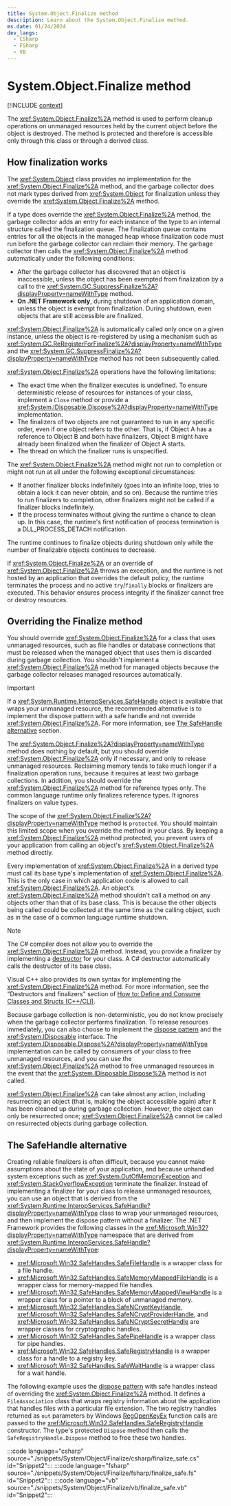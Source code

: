 ```yaml
---
title: System.Object.Finalize method
description: Learn about the System.Object.Finalize method.
ms.date: 01/24/2024
dev_langs:
  - CSharp
  - FSharp
  - VB
---
```

# System.Object.Finalize method

[!INCLUDE [context](includes/context.md)]

The <xref:System.Object.Finalize%2A> method is used to perform cleanup operations on unmanaged resources held by the current object before the object is destroyed. The method is protected and therefore is accessible only through this class or through a derived class.

## How finalization works

The <xref:System.Object> class provides no implementation for the <xref:System.Object.Finalize%2A> method, and the garbage collector does not mark types derived from <xref:System.Object> for finalization unless they override the <xref:System.Object.Finalize%2A> method.

If a type does override the <xref:System.Object.Finalize%2A> method, the garbage collector adds an entry for each instance of the type to an internal structure called the finalization queue. The finalization queue contains entries for all the objects in the managed heap whose finalization code must run before the garbage collector can reclaim their memory. The garbage collector then calls the <xref:System.Object.Finalize%2A> method automatically under the following conditions:

- After the garbage collector has discovered that an object is inaccessible, unless the object has been exempted from finalization by a call to the <xref:System.GC.SuppressFinalize%2A?displayProperty=nameWithType> method.
- **On .NET Framework only**, during shutdown of an application domain, unless the object is exempt from finalization. During shutdown, even objects that are still accessible are finalized.

<xref:System.Object.Finalize%2A> is automatically called only once on a given instance, unless the object is re-registered by using a mechanism such as <xref:System.GC.ReRegisterForFinalize%2A?displayProperty=nameWithType> and the <xref:System.GC.SuppressFinalize%2A?displayProperty=nameWithType> method has not been subsequently called.

<xref:System.Object.Finalize%2A> operations have the following limitations:

- The exact time when the finalizer executes is undefined. To ensure deterministic release of resources for instances of your class, implement a `Close` method or provide a <xref:System.IDisposable.Dispose%2A?displayProperty=nameWithType> implementation.
- The finalizers of two objects are not guaranteed to run in any specific order, even if one object refers to the other. That is, if Object A has a reference to Object B and both have finalizers, Object B might have already been finalized when the finalizer of Object A starts.
- The thread on which the finalizer runs is unspecified.

The <xref:System.Object.Finalize%2A> method might not run to completion or might not run at all under the following exceptional circumstances:

- If another finalizer blocks indefinitely (goes into an infinite loop, tries to obtain a lock it can never obtain, and so on). Because the runtime tries to run finalizers to completion, other finalizers might not be called if a finalizer blocks indefinitely.
- If the process terminates without giving the runtime a chance to clean up. In this case, the runtime's first notification of process termination is a DLL_PROCESS_DETACH notification.

The runtime continues to finalize objects during shutdown only while the number of finalizable objects continues to decrease.

If <xref:System.Object.Finalize%2A> or an override of <xref:System.Object.Finalize%2A> throws an exception, and the runtime is not hosted by an application that overrides the default policy, the runtime terminates the process and no active `try`/`finally` blocks or finalizers are executed. This behavior ensures process integrity if the finalizer cannot free or destroy resources.

## Overriding the Finalize method

You should override <xref:System.Object.Finalize%2A> for a class that uses unmanaged resources, such as file handles or database connections that must be released when the managed object that uses them is discarded during garbage collection. You shouldn't implement a <xref:System.Object.Finalize%2A> method for managed objects because the garbage collector releases managed resources automatically.

> [!IMPORTANT]
> If a <xref:System.Runtime.InteropServices.SafeHandle> object is available that wraps your unmanaged resource, the recommended alternative is to implement the dispose pattern with a safe handle and not override <xref:System.Object.Finalize%2A>. For more information, see [The SafeHandle alternative](#the-safehandle-alternative) section.

The <xref:System.Object.Finalize%2A?displayProperty=nameWithType> method does nothing by default, but you should override <xref:System.Object.Finalize%2A> only if necessary, and only to release unmanaged resources. Reclaiming memory tends to take much longer if a finalization operation runs, because it requires at least two garbage collections. In addition, you should override the <xref:System.Object.Finalize%2A> method for reference types only. The common language runtime only finalizes reference types. It ignores finalizers on value types.

The scope of the <xref:System.Object.Finalize%2A?displayProperty=nameWithType> method is `protected`. You should maintain this limited scope when you override the method in your class. By keeping a <xref:System.Object.Finalize%2A> method protected, you prevent users of your application from calling an object's <xref:System.Object.Finalize%2A> method directly.

Every implementation of <xref:System.Object.Finalize%2A> in a derived type must call its base type's implementation of <xref:System.Object.Finalize%2A>. This is the only case in which application code is allowed to call <xref:System.Object.Finalize%2A>. An object's <xref:System.Object.Finalize%2A> method shouldn't call a method on any objects other than that of its base class. This is because the other objects being called could be collected at the same time as the calling object, such as in the case of a common language runtime shutdown.

> [!NOTE]
> The C# compiler does not allow you to override the <xref:System.Object.Finalize%2A> method. Instead, you provide a finalizer by implementing a [destructor](/dotnet/csharp/programming-guide/classes-and-structs/destructors) for your class. A C# destructor automatically calls the destructor of its base class.
>
> Visual C++ also provides its own syntax for implementing the <xref:System.Object.Finalize%2A> method. For more information, see the "Destructors and finalizers" section of [How to: Define and Consume Classes and Structs (C++/CLI)](/cpp/dotnet/how-to-define-and-consume-classes-and-structs-cpp-cli).

Because garbage collection is non-deterministic, you do not know precisely when the garbage collector performs finalization. To release resources immediately, you can also choose to implement the [dispose pattern](../../standard/garbage-collection/implementing-dispose.md)
and the <xref:System.IDisposable> interface. The <xref:System.IDisposable.Dispose%2A?displayProperty=nameWithType> implementation can be called by consumers of your class to free unmanaged resources, and you can use the <xref:System.Object.Finalize%2A> method to free unmanaged resources in the event that the <xref:System.IDisposable.Dispose%2A> method is not called.

<xref:System.Object.Finalize%2A> can take almost any action, including resurrecting an object (that is, making the object accessible again) after it has been cleaned up during garbage collection. However, the object can only be resurrected once; <xref:System.Object.Finalize%2A> cannot be called on resurrected objects during garbage collection.

## The SafeHandle alternative

Creating reliable finalizers is often difficult, because you cannot make assumptions about the state of your application, and because unhandled system exceptions such as <xref:System.OutOfMemoryException> and <xref:System.StackOverflowException> terminate the finalizer. Instead of implementing a finalizer for your class to release unmanaged resources, you can use an object that is derived from the <xref:System.Runtime.InteropServices.SafeHandle?displayProperty=nameWithType> class to wrap your unmanaged resources, and then implement the dispose pattern without a finalizer. The .NET Framework provides the following classes in the <xref:Microsoft.Win32?displayProperty=nameWithType> namespace that are derived from <xref:System.Runtime.InteropServices.SafeHandle?displayProperty=nameWithType>:

- <xref:Microsoft.Win32.SafeHandles.SafeFileHandle> is a wrapper class for a file handle.
- <xref:Microsoft.Win32.SafeHandles.SafeMemoryMappedFileHandle> is a wrapper class for memory-mapped file handles.
- <xref:Microsoft.Win32.SafeHandles.SafeMemoryMappedViewHandle> is a wrapper class for a pointer to a block of unmanaged memory.
- <xref:Microsoft.Win32.SafeHandles.SafeNCryptKeyHandle>, <xref:Microsoft.Win32.SafeHandles.SafeNCryptProviderHandle>, and <xref:Microsoft.Win32.SafeHandles.SafeNCryptSecretHandle> are wrapper classes for cryptographic handles.
- <xref:Microsoft.Win32.SafeHandles.SafePipeHandle> is a wrapper class for pipe handles.
- <xref:Microsoft.Win32.SafeHandles.SafeRegistryHandle> is a wrapper class for a handle to a registry key.
- <xref:Microsoft.Win32.SafeHandles.SafeWaitHandle> is a wrapper class for a wait handle.

The following example uses the [dispose pattern](../../standard/garbage-collection/implementing-dispose.md) with safe handles instead of overriding the <xref:System.Object.Finalize%2A> method. It defines a `FileAssociation` class that wraps registry information about the application that handles files with a particular file extension. The two registry handles returned as `out` parameters by Windows [RegOpenKeyEx](/windows/win32/api/winreg/nf-winreg-regopenkeyexa) function calls are passed to the <xref:Microsoft.Win32.SafeHandles.SafeRegistryHandle> constructor. The type's protected `Dispose` method then calls the `SafeRegistryHandle.Dispose` method to free these two handles.

:::code language="csharp" source="./snippets/System/Object/Finalize/csharp/finalize_safe.cs" id="Snippet2":::
:::code language="fsharp" source="./snippets/System/Object/Finalize/fsharp/finalize_safe.fs" id="Snippet2":::
:::code language="vb" source="./snippets/System/Object/Finalize/vb/finalize_safe.vb" id="Snippet2":::
